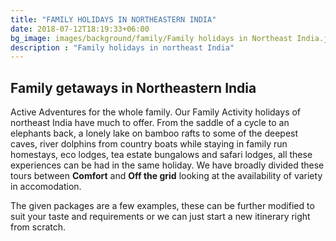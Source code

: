 ```yaml
---
title: "FAMILY HOLIDAYS IN NORTHEASTERN INDIA"
date: 2018-07-12T18:19:33+06:00
bg_image: images/background/family/Family holidays in Northeast India.jpg
description : "Family holidays in northeast India"
---
```


## Family getaways in Northeastern India

Active Adventures for the whole family. Our Family Activity holidays of northeast India have much to offer. From the saddle of a cycle to an elephants back, a lonely lake on bamboo rafts to some of the deepest caves, river dolphins from country boats  while staying in family run homestays, eco lodges, tea estate bungalows and safari lodges, all these experiences can be had in the same holiday. We have broadly divided these tours between **Comfort** and **Off the grid** looking at the availability of variety in accomodation.

The given packages are a few examples, these  can be further modified to suit your taste and requirements or we can just start a new itinerary right from scratch.

